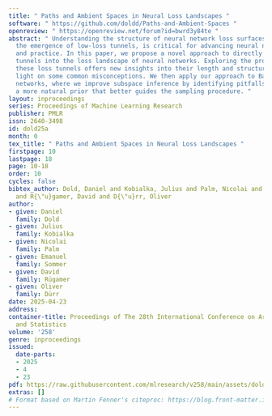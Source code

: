 ```yaml
---
title: " Paths and Ambient Spaces in Neural Loss Landscapes "
software: " https://github.com/doldd/Paths-and-Ambient-Spaces "
openreview: " https://openreview.net/forum?id=bwrd3y84te "
abstract: " Understanding the structure of neural network loss surfaces, particularly
  the emergence of low-loss tunnels, is critical for advancing neural network theory
  and practice. In this paper, we propose a novel approach to directly embed loss
  tunnels into the loss landscape of neural networks. Exploring the properties of
  these loss tunnels offers new insights into their length and structure and sheds
  light on some common misconceptions. We then apply our approach to Bayesian neural
  networks, where we improve subspace inference by identifying pitfalls and proposing
  a more natural prior that better guides the sampling procedure. "
layout: inproceedings
series: Proceedings of Machine Learning Research
publisher: PMLR
issn: 2640-3498
id: dold25a
month: 0
tex_title: " Paths and Ambient Spaces in Neural Loss Landscapes "
firstpage: 10
lastpage: 18
page: 10-18
order: 10
cycles: false
bibtex_author: Dold, Daniel and Kobialka, Julius and Palm, Nicolai and Sommer, Emanuel
  and R{\"u}gamer, David and D{\"u}rr, Oliver
author:
- given: Daniel
  family: Dold
- given: Julius
  family: Kobialka
- given: Nicolai
  family: Palm
- given: Emanuel
  family: Sommer
- given: David
  family: Rügamer
- given: Oliver
  family: Dürr
date: 2025-04-23
address:
container-title: Proceedings of The 28th International Conference on Artificial Intelligence
  and Statistics
volume: '258'
genre: inproceedings
issued:
  date-parts:
  - 2025
  - 4
  - 23
pdf: https://raw.githubusercontent.com/mlresearch/v258/main/assets/dold25a/dold25a.pdf
extras: []
# Format based on Martin Fenner's citeproc: https://blog.front-matter.io/posts/citeproc-yaml-for-bibliographies/
---
```

